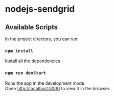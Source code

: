 # nodejs-sendgrid

 
## Available Scripts

In the project directory, you can run:

### `npm install`

Install all the dependencies

### `npm run devStart`

Runs the app in the development mode.\
Open [http://localhost:3000](http://localhost:3000) to view it in the browser.
 
 
